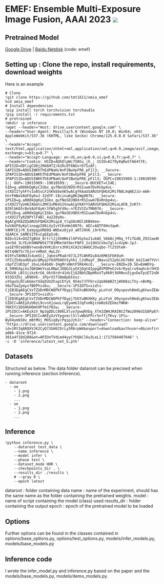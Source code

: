 # EMEF: Ensemble Multi-Exposure Image Fusion, AAAI 2023 <a href="https://arxiv.org/abs/2305.12734"><img src="https://img.shields.io/badge/arXiv-Paper-<COLOR>.svg" ></a> 

## Pretrained Model

[Google Drive](https://drive.google.com/drive/folders/13fIAHG2yAgCIoegbA3mv2jP1ZSglG-nR?usp=drive_link) | [Baidu Netdisk](https://pan.baidu.com/s/1m1ijn6o93mIJ_hsoAxlanw?pwd=emef) (code: emef)

## Setting up : Clone the repo, install requirements, download weights
Here is an example
```
# Clone
!git clone https://github.com/tmt1611/omia_emef
%cd omia_emef
# Install dependencies
!pip install torch torchvision torchaudio
!pip install -r requirements.txt
# pretrained
!mkdir -p inference
!wget --header="Host: drive.usercontent.google.com" \
--header="User-Agent: Mozilla/5.0 (Windows NT 10.0; Win64; x64) AppleWebKit/537.36 (KHTML, like Gecko) Chrome/125.0.0.0 Safari/537.36" \
--header="Accept: text/html,application/xhtml+xml,application/xml;q=0.9,image/avif,image/webp,image/apng,*/*;q=0.8,application/signed-exchange;v=b3;q=0.7" \
--header="Accept-Language: en-US,en;q=0.9,vi;q=0.8,fr;q=0.7" \
--header="Cookie: HSID=AQhDlpWc7SNSu_jh_; SSID=AI79y8qRwSfA64tYE; APISID=ODligCOOj2R66HTZ/A1Rc8T6NUvrD7SzAF; SAPISID=ADUSIWKhThEdPNaH/AnPJBwVpFR6_pF1l3; __Secure-1PAPISID=ADUSIWKhThEdPNaH/AnPJBwVpFR6_pF1l3; __Secure-3PAPISID=ADUSIWKhThEdPNaH/AnPJBwVpFR6_pF1l3; OGPC=19015969-1:19010599-1:; OGP=-19015969:-19010599:; __Secure-BUCKET=CI4E; SID=g.a000kQgKyCIGbx_qufNoSEU9DXrRSIuwm7DxRnbp4vL-stXDIITyhFYv1o0SvLF2nKkE6eXK5wACgYKAaUSARUSFQHGX2MifN8L9qNE2iU-m6H-hhrFHBoVAUF8yKoJ-32dfF-t8cinuKg8K2Wg0076; __Secure-1PSID=g.a000kQgKyCIGbx_qufNoSEU9DXrRSIuwm7DxRnbp4vL-stXDIITyU4KZ4bmtx3MX3sM64S2VnwACgYKAYYSARUSFQHGX2MioLAFB_ZvR7t-BZ0lbK03rBoVAUF8yKr3fW5g5Fd9u-nfEZV3ZxTM0076; __Secure-3PSID=g.a000kQgKyCIGbx_qufNoSEU9DXrRSIuwm7DxRnbp4vL-stXDIITyRZ0PYlF4Bl_4a220zHs-BgACgYKAZQSARUSFQHGX2Miqi8_tlqGOsNGl2KBkKee-hoVAUF8yKplinagpI86LUyIvYCKxHm10076; AEC=AQTF6Hx3qwK-VAMFCEjrR_EaVpqyURD0Q-WNSezOjyU_aRTJ9VK_i9rkYw; SEARCH_SAMESITE=CgQIp5sB; NID=514=OUZ7gBUd_8rtrl2jXhHMe1lGPVGyho21ukWI_V668cjM9q_YfiTGdN_Z9ISae0GL1vLFn31cWtofJ-ImrDd_3LYEzb5NNPW5k7T01MReYAY9erFNFV_2xIdH1Cnko7qlicdzpW-JpJ-ua1EY0taQXBVrwoxBv9VKiEnrx3hRiXCA2VJAAOC3Ouqbo-TlZtOteH-HIt4dW75r7GjnrvHRmX_HwL2V-W19fuTAHNdJs4umSCj_JqkesPRaArO7JLZfLWhM2u84zKM6SFbK9uH-tPZ1Z5dead6kyGcQMyq2YOdPD86VIyhh1_CzUMayF_3WavuI52p9iXk7kBV_6e2IaH7YVrXTt62APg3VSJOAGjBgLHU63Gj3wneC9sCZs1av0akJGJZJaC-c6pfZlUD3pf_zbxLn64b8U-IHgMrxNmtF5RkHkcE; __Secure-ENID=20.SE=EmWOYq-A_5N9bXgiXxJQ6GWeYsaL0NpCJDQGJLyGXjDgtAIppgAVPQPeGJvkr0yqlru9aqhckrhH3LWefyRbj8C2vgU90HVps56b20pr3ilk2NABmY8qCFRp2wl86W5qmDJVI3aD4ZN4m7yvyv3uRibovbjq-KhGV0_LNlSjikz6rG6_Okt0rdr41dvIjQ2BbhZBpHRuVTy0kRt36RNvu5jgvDwTpzET2nD0nGwNdkeej5W9-933D3Zhj_uR9DV6-_1PprVIf38m8pDInxz-uYGgoSLRCu6GmxYX4q5UUZhxpCEYy5_954o7JfFOrx2qU46W8ZtjWX08zLTVy-nBnMg-V6oTGaZymyvfBOPhix6u; __Secure-1PSIDTS=sidts-CjEB3EgAEgCVxTZUDnMDCWQPkFfDypj7UGYuBKXHXy_pLoYuV_O9yspovh8mdLg6twvZEAA; __Secure-3PSIDTS=sidts-CjEB3EgAEgCVxTZUDnMDCWQPkFfDypj7UGYuBKXHXy_pLoYuV_O9yspovh8mdLg6twvZEAA; SIDCC=AKEyXzU0zL9cvnXjuwuLrqEywmG3JqFxmNjcnmNz6ZEUmzYWKW-YNX5YiSDGHGHOmh9Pfm1f02w; __Secure-1PSIDCC=AKEyXzV_Np3gDDLC806LXlvo7pwqRXbg_XTm3ZWHJRAINtZfWu2096dIGDPp87rrbGHWdZSc9Lnr; __Secure-3PSIDCC=AKEyXzVYpgxecl5llvWbGFPcr5nffjTKvy-1Ftu-WyO4ym6S0v_mBtMUj_MOSiq8ycPqipJzhJc" --header="Connection: keep-alive" "https://drive.usercontent.google.com/download?id=1RY3qARQXVJK2CyQ72GHECDrLy5R6rpW4&export=download&authuser=0&confirm=t&uuid=8b889bca-a06b-41ce-9724-301a4f10d288&at=APZUnTVdLmd4yyCYhQkCl6u3LeL1:1717584407046" \
-c -O 'inference/latest_net_G.pth' 
```

## Datasets
Structured as below. The data folder dataroot can be precised when running inference (section Inference).
```
- dataroot
  - oe
    - 1.png
    - 2.png
    ...
  - ue
    - 1.png
    - 2.png
    ...
```
## Inference
```
!python inference.py \
    --dataroot test_data \
    --name inference \
    --model infer \
    --phase test \
    --dataset_mode HDR \
    --checkpoints_dir . \
    --results_dir ./results \
    # --gray 0 \
    --epoch latest
```
dataroot : folder containing data
name : name of the experiment, should has the same name as the folder containing the pretrained weights.
model : name of script containing the model (class) used
results_dir : folder containing the output
epoch : epoch of the pretrained model to be loaded

## Options
Further options can be found in the classes contained in options/base_options.py, options/test_options.py, models/infer_models.py, models/base_models.py

## Inference code
I wrote the infer_model.py and inference.py based on the paper and the models/base_models.py, models/demo_models.py.

